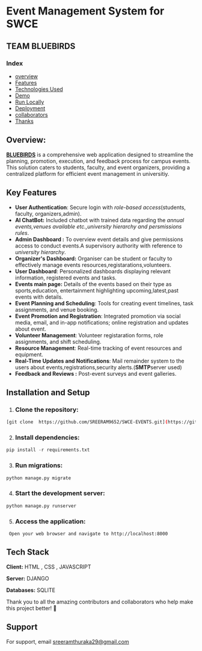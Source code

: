 # Event Management System for SWCE
## TEAM BLUEBIRDS


### Index
- [overview](#Overview)
- [Features](#Key-Features)
- [Technologies Used](#Tech-Stack)
- [ Demo](#Demo)
- [Run Locally](#Installation-and-Setup)
- [Deployment](#Deployment)
- [collaborators](#Collaborators)
- [Thanks](#Thanks)


## Overview:
[**BLUEBIRDS**](https://via.placeholder.com/10/00b48a?text=+) is a comprehensive web application  designed to streamline the planning, promotion, execution, and feedback process for campus events. This solution caters to students, faculty, and event organizers, providing a centralized platform for efficient event management in universitiy.

## Key Features

- **User Authentication**: Secure login with *role-based access*(students, faculty, organizers,admin).
- **AI ChatBot:** Included chatbot with trained data regarding the *annual events,venues available etc.,university hierarchy and persmissions rules*.
- **Admin Dashboard :** To overview event details and give permissions access to conduct events.A supervisory authority with reference to *university hierarchy*.
- **Organizer's Dashboard:** Organiser can be student or faculty to effectively manage  events resources,registarations,volunteers.
- **User Dashboard**: Personalized dashboards displaying relevant information, registered events and tasks.
- **Events main page:** Details of the events based on their type as sports,education, entertainment highlighting upcoming,latest,past events with details.
- **Event Planning and Scheduling**: Tools for creating event timelines, task assignments, and venue booking.
- **Event Promotion and Registration**: Integrated promotion via social media, email, and in-app notifications; online registration and updates about event.
- **Volunteer Management**: Volunteer registaration forms, role assignments, and shift scheduling.
- **Resource Management**: Real-time tracking of event resources and equipment.
- **Real-Time Updates and Notifications**: 
Mail remainder system to the users about events,registrations,security alerts.(**SMTP**server used)
- **Feedback and Reviews :** Post-event surveys and event galleries.
## Installation and Setup
 1. ### Clone the repository:
``` bash 
[git clone  https://github.com/SREERAM9652/SWCE-EVENTS.git](https://github.com/SREERAM9652/SWCE-EVENTS.git)
```
 2. ### Install dependencies:
```python
pip install -r requirements.txt
```
 3. ### Run migrations:
```python 
python manage.py migrate
```
 4. ### Start the development server:
```bash
python manage.py runserver
```
 5. ### Access the application:
``` Open your web browser and navigate to http://localhost:8000```

## Tech Stack

**Client:** HTML , CSS , JAVASCRIPT

**Server:** DJANGO 

**Databases:** SQLITE



Thank you to all the amazing contributors and collaborators who help make this project better! 🙌

## Support

For support, email sreeramthuraka29@gmail.com 
